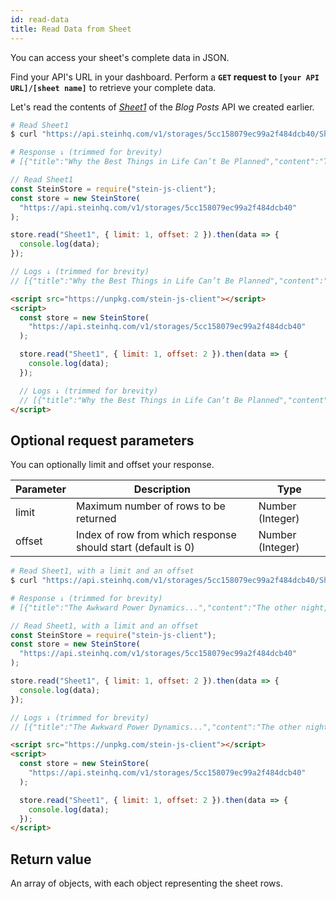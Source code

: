 ```yaml
---
id: read-data
title: Read Data from Sheet
---
```


You can access your sheet's complete data in JSON.

Find your API's URL in your dashboard. Perform a <span class="bg-accent">**`GET` request to `[your API URL]/[sheet name]`**</span> to retrieve your complete data.

Let's read the contents of _[Sheet1](https://docs.google.com/spreadsheets/d/13Bc-RY9pOviWvZ7V7CHvuC8QjCqW73guBPk2WxXT0DM/edit#gid=0)_ of the _Blog Posts_ API we created earlier.

<!--DOCUSAURUS_CODE_TABS-->
<!--cURL-->

```bash
# Read Sheet1
$ curl "https://api.steinhq.com/v1/storages/5cc158079ec99a2f484dcb40/Sheet1"

# Response ↓ (trimmed for brevity)
# [{"title":"Why the Best Things in Life Can’t Be Planned","content":"Thales of Miletus, considered ...","link":"https://medium.com/...","author":"Zat Rana"}, {...}, ...]
```

<!--Node.js-->

```javascript
// Read Sheet1
const SteinStore = require("stein-js-client");
const store = new SteinStore(
  "https://api.steinhq.com/v1/storages/5cc158079ec99a2f484dcb40"
);

store.read("Sheet1", { limit: 1, offset: 2 }).then(data => {
  console.log(data);
});

// Logs ↓ (trimmed for brevity)
// [{"title":"Why the Best Things in Life Can’t Be Planned","content":"Thales of Miletus, considered ...","link":"https://medium.com/...","author":"Zat Rana"}, {...}, ...]
```

<!--HTML-->

```html
<script src="https://unpkg.com/stein-js-client"></script>
<script>
  const store = new SteinStore(
    "https://api.steinhq.com/v1/storages/5cc158079ec99a2f484dcb40"
  );

  store.read("Sheet1", { limit: 1, offset: 2 }).then(data => {
    console.log(data);
  });

  // Logs ↓ (trimmed for brevity)
  // [{"title":"Why the Best Things in Life Can’t Be Planned","content":"Thales of Miletus, considered ...","link":"https://medium.com/...","author":"Zat Rana"}, {...}, ...]
</script>
```

<!--END_DOCUSAURUS_CODE_TABS-->

## Optional request parameters

You can optionally limit and offset your response.

| Parameter | Description                                                  | Type             |
| --------- | ------------------------------------------------------------ | ---------------- |
| limit     | Maximum number of rows to be returned                        | Number (Integer) |
| offset    | Index of row from which response should start (default is 0) | Number (Integer) |

<!--DOCUSAURUS_CODE_TABS-->
<!--cURL-->

```bash
# Read Sheet1, with a limit and an offset
$ curl "https://api.steinhq.com/v1/storages/5cc158079ec99a2f484dcb40/Sheet1?limit=1&offset=2"

# Response ↓ (trimmed for brevity)
# [{"title":"The Awkward Power Dynamics...","content":"The other night, I was...","link":"https://medium.com/...","author":"Deanna Pai"}]
```

<!--Node.js-->

```javascript
// Read Sheet1, with a limit and an offset
const SteinStore = require("stein-js-client");
const store = new SteinStore(
  "https://api.steinhq.com/v1/storages/5cc158079ec99a2f484dcb40"
);

store.read("Sheet1", { limit: 1, offset: 2 }).then(data => {
  console.log(data);
});

// Logs ↓ (trimmed for brevity)
// [{"title":"The Awkward Power Dynamics...","content":"The other night, I was...","link":"https://medium.com/...","author":"Deanna Pai"}]
```

<!--HTML-->

```html
<script src="https://unpkg.com/stein-js-client"></script>
<script>
  const store = new SteinStore(
    "https://api.steinhq.com/v1/storages/5cc158079ec99a2f484dcb40"
  );

  store.read("Sheet1", { limit: 1, offset: 2 }).then(data => {
    console.log(data);
  });
</script>
```

<!--END_DOCUSAURUS_CODE_TABS-->

## Return value

An array of objects, with each object representing the sheet rows.
